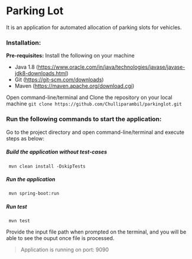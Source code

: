 # Parking Lot
It is an application for automated allocation of parking slots for vehicles.

### Installation:

**Pre-requisites:**
Install the following on your machine
- Java 1.8 (https://www.oracle.com/in/java/technologies/javase/javase-jdk8-downloads.html)
- Git (https://git-scm.com/downloads)
- Maven (https://maven.apache.org/download.cgi)
 
Open command-line/terminal and Clone the repository on your local machine
```git clone https://github.com/Chulliparambil/parkinglot.git```

### Run the following commands to start the application:
Go to the project directory and open command-line/terminal and execute steps as below:

##### Build the application without test-cases
``` mvn clean install -DskipTests```
##### Run the application
``` mvn spring-boot:run```
##### Run test
``` mvn test```

Provide the input file path when prompted on the terminal, and you will be able to see the ouput
 once file is processed.
 
 > Application is running on port: 9090



